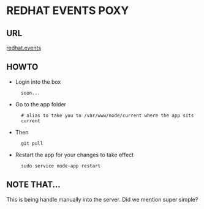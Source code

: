 # REDHAT EVENTS POXY

## URL

[redhat.events](http://redhat.events)

## HOWTO

- Login into the box

        soon...

- Go to the app folder

        # alias to take you to /var/www/node/current where the app sits
        current

- Then

        git pull

- Restart the app for your changes to take effect

        sudo service node-app restart


## NOTE THAT...

This is being handle manually into the server. Did we mention super simple?
